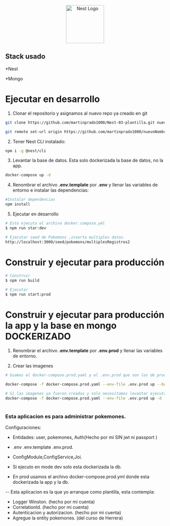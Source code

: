 <p align="center">
  <a href="http://nestjs.com/" target="blank"><img src="https://nestjs.com/img/logo-small.svg" width="120" alt="Nest Logo" /></a>
</p>

## Stack usado

*Nest

*Mongo


# Ejecutar en desarrollo
1. Clonar el repositorio y asignamos al nuevo repo ya creado en git
```bash
git clone https://github.com/martinprado1000/Nest-03-plantilla.git nuevoNombre

git remote set-url origin https://github.com/martinprado1000/nuevoNombre.git
```

2. Tener Nest CLI instalado:
```bash
npm i -g @nest/cli
```

3. Levantar la base de datos. Esta solo dockerizada la base de datos, no la app.
```bash
docker-compose up -d
```

4. Renombrar el archivo __.env.template__ por __.env__ y llenar las variables de entorno e instalar las dependencias:
```bash
#Instalar dependencias
npm install
```

5. Ejecutar en desarrollo
```bash
# Esto ejecuta el archivo docker.compose.yml
$ npm run star:dev

# Ejecutar seed de Pokemons ,inserta multiples datos.
http://localhost:3000/seed/pokemons/multiplesRegistros2
```


# Construir y ejecutar para producción
```bash
# Construir
$ npm run build

# Ejecutar
$ npm run start:prod
```

# Construir y ejecutar para producción la app y la base en mongo DOCKERIZADO

1. Renombrar el archivo __.env.template__ por __.env.prod__ y llenar las variables de entorno.

2. Crear las imagenes
```bash
# Usamos el docker-compose.prod.yaml y el .env.prod que son los de produccón.

docker-compose -f docker-compose.prod.yaml --env-file .env.prod up --build

# Si las imagenes ya fueron creadas y solo necesitamos levantar ejecutar:
docker-compose -f docker-compose.prod.yaml --env-file .env.prod up -d
```

#
### Esta aplicacion es para administrar pokemones.
Configuraciones:

* Entidades: user, pokemones, Auth(Hecho por mi SIN jwt ni passport )

* .env  .env.template  .env.prod.

* ConfigModule,ConfigService,Joi.

* Si ejecuto en mode dev solo esta dockerizada la db. 

* En prod usamos el archivo docker-compose.prod.yml donde esta dockerizada la app y la db.

-- Esta aplicacion es la que yo arranque como plantilla, esta contempla:

* Logger Winston. (hecho por mi cuenta)
* CorrelationId. (hecho por mi cuenta)
* Autenticacion y autorizacion. (hecho por mi cuenta)
* Agregue la entity pokemones. (del curso de Herrera)






